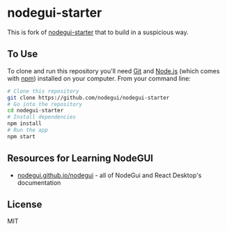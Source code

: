 # nodegui-starter

This is fork of [nodegui-starter]() that to build in a suspicious way.

## To Use

To clone and run this repository you'll need [Git](https://git-scm.com) and [Node.js](https://nodejs.org/en/download/) (which comes with [npm](http://npmjs.com)) installed on your computer. From your command line:

```bash
# Clone this repository
git clone https://github.com/nodegui/nodegui-starter
# Go into the repository
cd nodegui-starter
# Install dependencies
npm install
# Run the app
npm start
```

## Resources for Learning NodeGUI

- [nodegui.github.io/nodegui](https://nodegui.github.io/nodegui) - all of NodeGui and React Desktop's documentation

## License

MIT
